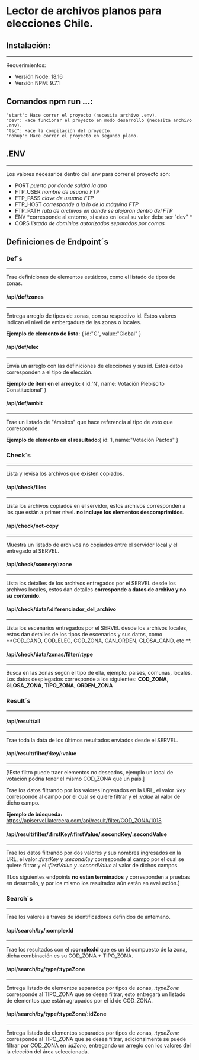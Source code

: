 # Lector de archivos planos para elecciones Chile.

## Instalación:
----
Requerimientos:
- Versión Node: 18.16
- Versión NPM: 9.7.1

## Comandos npm run ...:
    "start": Hace correr el proyecto (necesita archivo .env).
    "dev": Hace funcionar el proyecto en modo desarrollo (necesita archivo .env).
    "tsc": Hace la compilación del proyecto.
    "nohup": Hace correr el proyecto en segundo plano.

## .ENV
----
Los valores necesarios dentro del .env para correr el proyecto son:
- PORT *puerto por donde saldrá la app*
- FTP_USER *nombre de usuario FTP*
- FTP_PASS *clave de usuario FTP*
- FTP_HOST *corresponde a la ip de la máquina FTP*
- FTP_PATH *ruta de archivos en donde se alojarán dentro del FTP*
- ENV *corresponde al entorno, si estas en local su valor debe ser "dev" *
- CORS *listado de dominios autorizados separados por comas*



## Definiciones de Endpoint´s

### Def´s
----
Trae definiciones de elementos estáticos, como el listado de tipos de zonas.

#### /api/def/zones
----
Entrega arreglo de tipos de zonas, con su respectivo id. Estos valores indican el nivel de embergadura de las zonas o locales.

**Ejemplo de elemento de lista:** { id:"G", value:"Global" }

#### /api/def/elec
----
Envía un arreglo con las definiciones de elecciones y sus id. Estos datos corresponden a el tipo de elección.

**Ejemplo de ítem en el arreglo:** { id:'N', name:'Votación Plebiscito Constitucional' }

#### /api/def/ambit
----
Trae un listado de "ámbitos" que hace referencia al tipo de voto que corresponde.

**Ejemplo de elemento en el resultado:**{ id: 1, name:"Votación Pactos" }


### Check´s
----
Lista y revisa los archivos que existen copiados.

#### /api/check/files
----
Lista los archivos copiados en el servidor, estos archivos corresponden a los que están a primer nivel. **no incluye los elementos descomprimidos**.

#### /api/check/not-copy
----
Muestra un listado de archivos no copiados entre el servidor local y el entregado al SERVEL.

#### /api/check/scenery/:zone
----
Lista los detalles de los archivos entregados por el SERVEL desde los archivos locales, estos dan detalles **corresponde a datos de archivo y no su contenido**.

#### /api/check/data/:diferenciador_del_archivo
----
Lista los escenarios entregados por el SERVEL desde los archivos locales, estos dan detalles de los tipos de escenarios y sus datos, como **COD_CAND, COD_ELEC, COD_ZONA, CAN_ORDEN, GLOSA_CAND, etc **.

#### /api/check/data/zonas/filter/:type
----
Busca en las zonas según el tipo de ella, ejemplo: países, comunas, locales. Los datos desplegados corresponde a los siguientes: **COD_ZONA, GLOSA_ZONA, TIPO_ZONA, ORDEN_ZONA**


### Result´s
----
#### /api/result/all
----
Trae toda la data de los últimos resultados enviados desde el SERVEL.

#### /api/result/filter/:key/:value
----
[!Este filtro puede traer elementos no deseados, ejemplo un local de votación podría tener el mismo COD_ZONA que un país.]

Trae los datos filtrando por los valores ingresados en la URL, el valor *:key* 
corresponde al campo por el cual se quiere filtrar y el *:value* al valor de dicho campo.

**Ejemplo de búsqueda:** https://apiservel.latercera.com/api/result/filter/COD_ZONA/1018

#### /api/result/filter/:firstKey/:firstValue/:secondKey/:secondValue
----
Trae los datos filtrando por dos valores y sus nombres ingresados en la URL, el valor *:firstKey y :secondKey* corresponde al campo por el cual se quiere filtrar y el *:firstValue y :secondValue* al valor de dichos campos.

[!Los siguientes endpoints **no están terminados** y corresponden a pruebas en desarrollo, y por los mismo los resultados aún están en evaluación.]

### Search´s
----
Trae los valores a través de identificadores definidos de antemano.

#### /api/search/by/:complexId
----
Trae los resultados con el **:complexId** que es un id compuesto de la zona, dicha combinación es su COD_ZONA + TIPO_ZONA.

#### /api/search/by/type/:typeZone
----
Entrega listado de elementos separados por tipos de zonas, *:typeZone* corresponde al TIPO_ZONA que se desea filtrar, esto entregará un listado de elementos que están agrupados por el id de COD_ZONA.

#### /api/search/by/type/:typeZone/:idZone
----
Entrega listado de elementos separados por tipos de zonas, *:typeZone* corresponde al TIPO_ZONA que se desea filtrar, adicionalmente se puede filtrar por COD_ZONA en *:idZone*, entregando un arreglo con los valores del la elección del área seleccionada.
